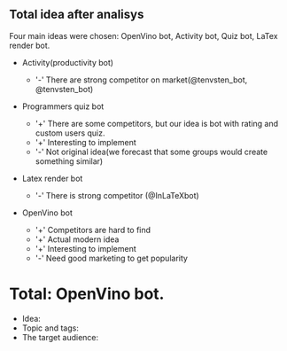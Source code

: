 ## Total idea after analisys
Four main ideas were chosen: OpenVino bot, Activity bot, Quiz bot, LaTex render bot.

* Activity(productivity bot)
	* '-' There are strong competitor on market(@tenvsten_bot, @tenvsten_bot)

* Programmers quiz bot
	* '+' There are some competitors, but our idea is bot with rating and custom users quiz.
	* '+' Interesting to implement
	* '-' Not original idea(we forecast that some groups would create something similar)

* Latex render bot
	* '-' There is strong competitor (@InLaTeXbot)

* OpenVino bot
	* '+' Competitors are hard to find
	* '+' Actual modern idea
	* '+' Interesting to implement
	* '-' Need good marketing to get popularity

# Total: OpenVino bot.
* Idea:
* Topic and tags:
* The target audience:




